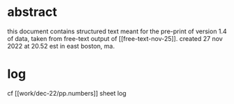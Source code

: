# abstract

this document contains structured text meant for the pre-print of version 1.4 of data, taken from free-text output of [[free-text-nov-25]]. created 27 nov 2022 at 20.52 est in east boston, ma.

# log

cf [[work/dec-22/pp.numbers]] sheet log